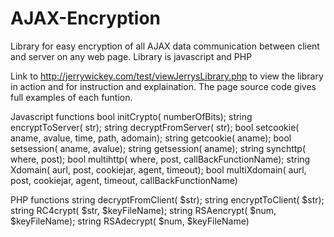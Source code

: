 AJAX-Encryption
===============
Library for easy encryption of all AJAX data communication between client and server on any web page.  Library is javascript and PHP

Link to http://jerrywickey.com/test/viewJerrysLibrary.php to view the library in action and for instruction and explaination.  The page source code gives full examples of each funtion.

Javascript functions
bool   initCrypto( numberOfBits);  string encryptToServer( str);  string decryptFromServer( str);  bool   setcookie( aname, avalue, time, path, adomain);  string getcookie( aname);  bool   setsession( aname, avalue);  string getsession( aname);  string synchttp( where, post);  bool   multihttp( where, post, callBackFunctionName);  string Xdomain( aurl, post, cookiejar, agent, timeout);  bool   multiXdomain( aurl, post, cookiejar, agent, timeout, callBackFunctionName)

PHP functions
string decryptFromClient( $str);  string encryptToClient( $str);  string RC4crypt( $str, $keyFileName);  string RSAencrypt( $num, $keyFileName);  string RSAdecrypt( $num, $keyFileName)
